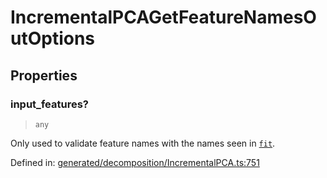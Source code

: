 # IncrementalPCAGetFeatureNamesOutOptions

## Properties

### input\_features?

> `any`

Only used to validate feature names with the names seen in [`fit`](#sklearn.decomposition.IncrementalPCA.fit "sklearn.decomposition.IncrementalPCA.fit").

Defined in:  [generated/decomposition/IncrementalPCA.ts:751](https://github.com/transitive-bullshit/scikit-learn-ts/blob/b59c1ff/packages/sklearn/src/generated/decomposition/IncrementalPCA.ts#L751)
